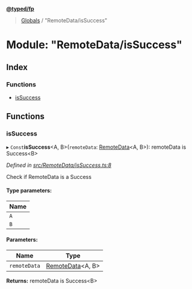 **[@typed/fp](../README.md)**

> [Globals](../globals.md) / "RemoteData/isSuccess"

# Module: "RemoteData/isSuccess"

## Index

### Functions

* [isSuccess](_remotedata_issuccess_.md#issuccess)

## Functions

### isSuccess

▸ `Const`**isSuccess**\<A, B>(`remoteData`: [RemoteData](_remotedata_remotedata_.md#remotedata)\<A, B>): remoteData is Success\<B>

*Defined in [src/RemoteData/isSuccess.ts:8](https://github.com/TylorS/typed-fp/blob/ac98ca1/src/RemoteData/isSuccess.ts#L8)*

Check if RemoteData is a Success

#### Type parameters:

Name |
------ |
`A` |
`B` |

#### Parameters:

Name | Type |
------ | ------ |
`remoteData` | [RemoteData](_remotedata_remotedata_.md#remotedata)\<A, B> |

**Returns:** remoteData is Success\<B>
